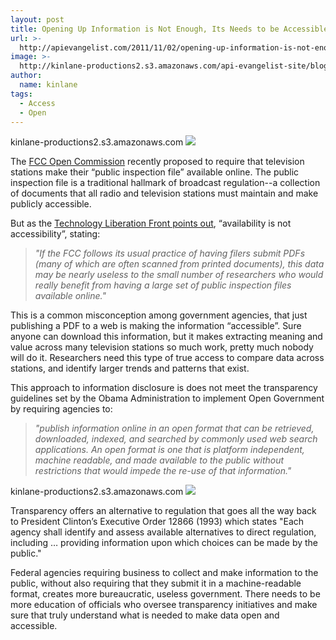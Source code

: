 ```yaml
---
layout: post
title: Opening Up Information is Not Enough, Its Needs to be Accessible
url: >-
  http://apievangelist.com/2011/11/02/opening-up-information-is-not-enough,-its-needs-to-be-accessible/
image: >-
  http://kinlane-productions2.s3.amazonaws.com/api-evangelist-site/blog/television-icon.png
author:
  name: kinlane
tags:
  - Access
  - Open
---
```

kinlane-productions2.s3.amazonaws.com ![](http://kinlane-productions.s3.amazonaws.com/api-evangelist/fcc/FCC-Logo.jpg)

The [FCC Open Commission](http://www.fcc.gov/encyclopedia/open-commission-meetings-schedule-2011 "FCC Open Comission") recently proposed to require that television stations make their “public inspection file” available online. The public inspection file is a traditional hallmark of broadcast regulation--a collection of documents that all radio and television stations must maintain and make publicly accessible.

But as the [Technology Liberation Front points out](http://techliberation.com/2011/10/31/fcc-requires-online-public-inspection-files-but-misses-point-of-opengov-data-accessibility/ "Technology Liberation Front"), “availability is not accessibility”, stating:

> _"If the FCC follows its usual practice of having filers submit PDFs (many of which are often scanned from printed documents), this data may be nearly useless to the small number of researchers who would really benefit from having a large set of public inspection files available online."_

This is a common misconception among government agencies, that just publishing a PDF to a web is making the information “accessible”. Sure anyone can download this information, but it makes extracting meaning and value across many television stations so much work, pretty much nobody will do it. Researchers need this type of true access to compare data across stations, and identify larger trends and patterns that exist.

This approach to information disclosure is does not meet the transparency guidelines set by the Obama Administration to implement Open Government by requiring agencies to:

> _"publish information online in an open format that can be retrieved, downloaded, indexed, and searched by commonly used web search applications. An open format is one that is platform independent, machine readable, and made available to the public without restrictions that would impede the re-use of that information."_

kinlane-productions2.s3.amazonaws.com ![](http://kinlane-productions.s3.amazonaws.com/api-evangelist/fcc/television-icon.png)

Transparency offers an alternative to regulation that goes all the way back to President Clinton’s Executive Order 12866 (1993) which states "Each agency shall identify and assess available alternatives to direct regulation, including … providing information upon which choices can be made by the public."

Federal agencies requiring business to collect and make information to the public, without also requiring that they submit it in a machine-readable format, creates more bureaucratic, useless government. There needs to be more education of officials who oversee transparency initiatives and make sure that truly understand what is needed to make data open and accessible.